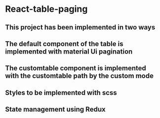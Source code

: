 # React-table-paging
## This project has been implemented in two ways
## The default component of the table is implemented with material Ui pagination
## The customtable component is implemented with the customtable path by the custom mode
## Styles to be implemented with scss
## State management using Redux
